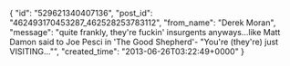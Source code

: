  {
   "id": "529621340407136",
   "post_id": "462493170453287_462528253783112",
   "from_name": "Derek Moran",
   "message": "quite frankly, they're fuckin' insurgents anyways...like Matt Damon said to Joe Pesci in 'The Good Shepherd'- \"You're (they're) just VISITING...\"",
   "created_time": "2013-06-26T03:22:49+0000"
 }
